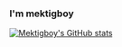 ### I'm mektigboy

[![Mektigboy's GitHub stats](https://github-readme-stats.vercel.app/api?username=mekitgboy)](https://github.com/anuraghazra/github-readme-stats)

